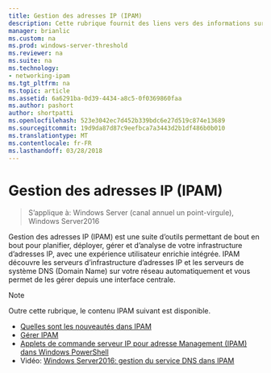 ```yaml
---
title: Gestion des adresses IP (IPAM)
description: Cette rubrique fournit des liens vers des informations sur IPAM dans Windows Server2016.
manager: brianlic
ms.custom: na
ms.prod: windows-server-threshold
ms.reviewer: na
ms.suite: na
ms.technology:
- networking-ipam
ms.tgt_pltfrm: na
ms.topic: article
ms.assetid: 6a6291ba-0d39-4434-a8c5-0f0369860faa
ms.author: pashort
author: shortpatti
ms.openlocfilehash: 523e3042ec7d452b339bdc6e27d519c874e13689
ms.sourcegitcommit: 19d9da87d87c9eefbca7a3443d2b1df486b0b010
ms.translationtype: MT
ms.contentlocale: fr-FR
ms.lasthandoff: 03/28/2018
---
```

# <a name="ip-address-management-ipam"></a>Gestion des adresses IP (IPAM)

>S’applique à: Windows Server (canal annuel un point-virgule), Windows Server2016

Gestion des adresses IP (IPAM) est une suite d’outils permettant de bout en bout pour planifier, déployer, gérer et d’analyse de votre infrastructure d’adresses IP, avec une expérience utilisateur enrichie intégrée. IPAM découvre les serveurs d’infrastructure d’adresses IP et les serveurs de système DNS (Domain Name) sur votre réseau automatiquement et vous permet de les gérer depuis une interface centrale.  
  
> [!NOTE]  
> Outre cette rubrique, le contenu IPAM suivant est disponible.  
>   
> -   [Quelles sont les nouveautés dans IPAM](../../technologies/ipam/What-s-New-in-IPAM.md)  
> -   [Gérer IPAM](../../technologies/ipam/Manage-IPAM.md)  
> -   [Applets de commande serveur IP pour adresse Management (IPAM) dans Windows PowerShell](https://technet.microsoft.com/library/jj553807.aspx)  
> -   Vidéo: [Windows Server2016: gestion du service DNS dans IPAM](https://channel9.msdn.com/Blogs/windowsserver/Windows-Server-2016-DNS-management-in-IPAM)  